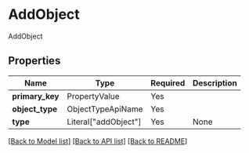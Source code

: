 # AddObject

AddObject

## Properties
| Name | Type | Required | Description |
| ------------ | ------------- | ------------- | ------------- |
**primary_key** | PropertyValue | Yes |  |
**object_type** | ObjectTypeApiName | Yes |  |
**type** | Literal["addObject"] | Yes | None |


[[Back to Model list]](../../../../README.md#models-v2-link) [[Back to API list]](../../../../README.md#apis-v2-link) [[Back to README]](../../../../README.md)
